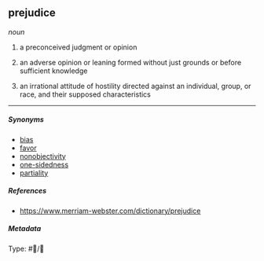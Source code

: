 ## prejudice

*noun*

1. a preconceived judgment or opinion

1. an adverse opinion or leaning formed without just grounds or before sufficient knowledge

1. an irrational attitude of hostility directed against an individual, group, or race, and their supposed characteristics

---

##### Synonyms

* [bias](bias.md)
* [favor](favor.md)
* [nonobjectivity](nonobjectivity.md)
* [one-sidedness](one-sidedness.md)
* [partiality](partiality.md)

##### References

* https://www.merriam-webster.com/dictionary/prejudice

##### Metadata

Type: #💬/💬 
